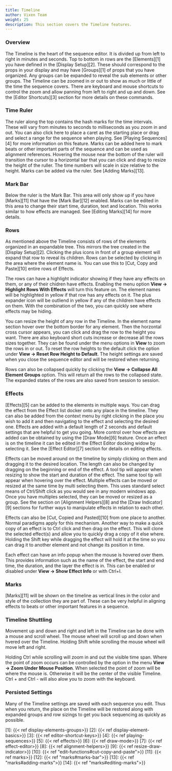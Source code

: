```yaml
---
title: Timeline
author: Vixen Team
weight: 25
description: This section covers the Timeline features.
---
```


### Overview

The Timeline is the heart of the sequence editor. It is divided up from left to right in minutes and seconds. Top to bottom in rows are the [Elements][1] you have defined in the [Display Setup][2]. These should correspond to the props in your display and may have [Groups][1] of props that you have organized. Any groups can be expanded to reveal the sub elements or other groups. The Timeline can be zoomed in or out to show as much or little of the time the sequence covers. There are keyboard and mouse shortcuts to control the zoom and allow panning from left to right and up and down. See the [Editor Shortcuts][3] section for more details on these commands.

### Time Ruler

The ruler along the top contains the hash marks for the time intervals. These will vary from minutes to seconds to milliseconds as you zoom in and out. You can also click here to place a caret as the starting place or drag and select a range for the sequence when playing. See [Playing Sequences][4] for more information on this feature. Marks can be added here to mark beats or other important parts of the sequence and can be used as alignment references. Hovering the mouse near the bottom of the ruler will transition the cursor to a horizontal bar that you can click and drag to resize the height of the ruller. The time numbers will scale in size relative to the height. Marks can be added via the ruler. See [Adding Marks][13].

### Mark Bar

Below the ruler is the Mark Bar. This area will only show up if you have [Marks][11] that have the [Mark Bar][12] enabled. Marks can be edited in this area to change their start time, duration, text and location. This works similar to how effects are managed. See [Editing Marks][14] for more details.

### Rows

As mentioned above the Timeline consists of rows of the elements organized in an expandable tree. This mirrors the tree created in the [Display Setup][2]. Clicking the plus icons in front of a group element will expand that row to reveal its children. Rows can be selected by clicking in the area where the element name is. You can use this to [Cut, Copy and Paste][10] entire rows of Effects.

The rows can have a highlight indicator showing if they have any effects on them, or any of their chidren have effects. Enabling the menu option **View -> Highlight Rows With Effects** will turn this feature on. The element names will be highlighted in yellow if that row has any effects on it. The plus expander icon will be outliend in yellow if any of the children have effects on them. With the combination of the two, you can quickly see where effects may be hiding.

You can resize the height of any row in the Timeline. In the element name section hover over the bottom border for any element. Then the horzontal cross cursor appears, you can click and drag the row to the height you want. There are also keyboard short cuts increase or decrease all the rows sizes together. They can be found under the menu options in **View** to zoom the rows in or out. To reset the row heights to the default click the option under **View -> Reset Row Height to Default**. The height settings are saved when you close the sequence editor and will be restored when returning. 

Rows can also be collapsed quickly by clicking the **View -> Collapse All Element Groups** option. This will return all the rows to the collapsed state. The expanded states of the rows are also saved from session to session.

### Effects

[Effects][5] can be added to the elements in multiple ways. You can drag the effect from the Effect list docker onto any place in the timeline. They can also be added from the context menu by right clicking in the place you wish to add it and then navigating to the effect and selecting the desired one. Effects are added with a default length of 2 seconds and default settings that are helpful to get you going. More control over how effects are added can be obtained by using the [Draw Mode][6] feature. Once an effect is on the timeline it can be edited in the Effect Editor docking widow by selecting it. See the [Effect Editor][7] section for details on editing effects.

Effects can be moved around on the timeline by simply clicking on them and dragging it to the desired location. The length can also be changed by dragging on the beginning or end of the effect. A tool tip will appear when resizing to show the start and duration of the effect. The same tool tip will appear when hovering over the effect. Multiple effects can be moved or resized at the same time by multi selecting them. This uses standard select means of Ctrl/Shift click as you would see in any modern windows app. Once you have multiples selected, they can be moved or resized as a group. See the section on [Alignment Helpers][8] and the [Draw Indicator][9] sections for further ways to manipulate effects in relation to each other.

Effects can also be [Cut, Copied and Pasted][10] from one place to another. Normal paradigms apply for this mechanism. Another way to make a quick copy of an effect is to Ctrl click and then drag on the effect. This will clone the selected effect(s) and allow you to quickly drag a copy of it else where. Holding the Shift key while dragging the effect will hold it at the time so you can drag it to another element and not change its position in time.

Each effect can have an info popup when the mouse is hovered over them. This provides information such as the name of the effect, the start and end time, the duration, and the layer the effect is in. This can be enabled or disabled under **View -> Show Effect Info** or with Ctrl+I.

### Marks

[Marks][11] will be shown on the timeline as vertical lines in the color and style of the collection they are part of. These can be very helpful in aligning effects to beats or other important features in a sequence.

### Timeline Shuttling

Movement up and down and right and left in the Timeline can be done with a mouse and scroll wheel. The mouse wheel will scroll up and down when hvered over the Timeline. Holding Shift while scrolling the mouse wheel will move left and right.  

Holding Ctrl while scrolling will zoom in and out the visible time span. Where the point of zoom occurs can be controlled by the option in the menu **View -> Zoom Under Mouse Position**. When selected the point of zoom will be where the mouse is. Otherwise it will be the center of the visible Timeline. Ctrl + and Ctrl - will also alow you to zoom with the keyboard.

### Persisted Settings

Many of the Timeline settings are saved with each sequence you edit. Thus when you return, the place on the Timeline will be restored along with expanded groups and row sizings to get you back sequencing as quickly as possible.

 [1]: {{< ref display-elements-groups>}}
 [2]: {{< ref display-element-basics>}}
 [3]: {{< ref editor-shortcut-keys>}}
 [4]: {{< ref playing-sequences>}}
 [5]: {{< ref effects>}}
 [6]: {{< ref draw-mode>}}
 [7]: {{< ref effect-editor>}}
 [8]: {{< ref alignment-helpers>}}
 [9]: {{< ref resize-draw-indicator>}}
 [10]: {{< ref "edit-functions#cut-copy-and-paste">}}
 [11]: {{< ref marks>}}
 [12]: {{< ref "marks#marks-bar">}}
 [13]: {{< ref "marks#adding-marks">}}
 [14]: {{< ref "marks#editing-marks">}}
